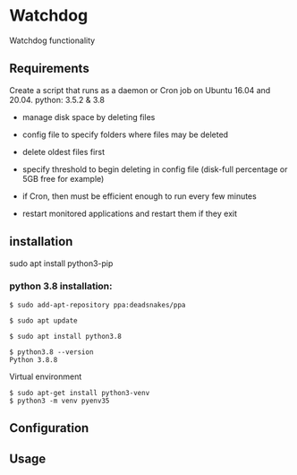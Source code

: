 # Watchdog
Watchdog functionality 

## Requirements
Create a script that runs as a daemon or Cron job on Ubuntu 16.04 and 20.04.
python: 3.5.2 & 3.8

- manage disk space by deleting files
- config file to specify folders where files may be deleted
- delete oldest files first
- specify threshold to begin deleting in config file (disk-full percentage or 5GB free for example)
- if Cron, then must be efficient enough to run every few minutes

- restart monitored applications and restart them if they exit 

## installation

sudo apt install python3-pip

### python 3.8 installation:
```
$ sudo add-apt-repository ppa:deadsnakes/ppa

$ sudo apt update

$ sudo apt install python3.8

$ python3.8 --version
Python 3.8.8

```
Virtual environment
```
$ sudo apt-get install python3-venv
$ python3 -m venv pyenv35
```
## Configuration

## Usage
